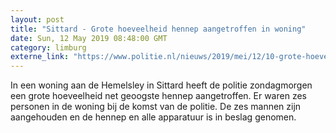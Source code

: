```yaml
---
layout: post
title: "Sittard - Grote hoeveelheid hennep aangetroffen in woning"
date: Sun, 12 May 2019 08:48:00 GMT
category: limburg
externe_link: "https://www.politie.nl/nieuws/2019/mei/12/10-grote-hoeveelheid-hennep-aangetroffen-in-woning.html"
---
```


In een woning aan de Hemelsley in Sittard heeft de politie zondagmorgen een grote hoeveelheid net geoogste hennep aangetroffen. Er waren zes personen in de woning bij de komst van de politie. De zes mannen zijn aangehouden en de hennep en alle apparatuur is in beslag genomen.
